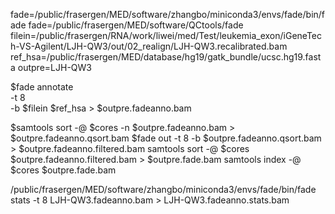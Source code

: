 fade=/public/frasergen/MED/software/zhangbo/miniconda3/envs/fade/bin/fade
fade=/public/frasergen/MED/software/QCtools/fade
filein=/public/frasergen/RNA/work/liwei/med/Test/leukemia_exon/iGeneTech-VS-Agilent/LJH-QW3/out/02_realign/LJH-QW3.recalibrated.bam
ref_hsa=/public/frasergen/MED/database/hg19/gatk_bundle/ucsc.hg19.fasta
outpre=LJH-QW3

$fade annotate \
-t 8 \
-b $filein $ref_hsa > $outpre.fadeanno.bam

$samtools sort -@ $cores -n $outpre.fadeanno.bam > $outpre.fadeanno.qsort.bam
$fade out -t 8 -b $outpre.fadeanno.qsort.bam > $outpre.fadeanno.filtered.bam
samtools sort -@ $cores $outpre.fadeanno.filtered.bam > $outpre.fade.bam
samtools index -@ $cores $outpre.fade.bam

/public/frasergen/MED/software/zhangbo/miniconda3/envs/fade/bin/fade stats -t 8 LJH-QW3.fadeanno.bam > LJH-QW3.fadeanno.stats.bam
